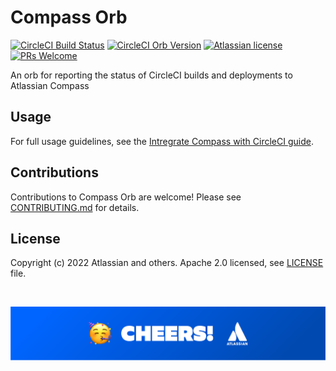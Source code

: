 # Compass Orb

[![CircleCI Build Status](https://circleci.com/gh/atlassian-labs/Compass-Orb.svg?style=shield 'CircleCI Build Status')](https://circleci.com/gh/atlassian-labs/Compass-Orb) [![CircleCI Orb Version](https://badges.circleci.com/orbs/atlassian-labs/compass.svg)](https://circleci.com/orbs/registry/orb/atlassian/compass) [![Atlassian license](https://img.shields.io/badge/license-Apache%202.0-blue.svg?style=flat-square)](LICENSE) [![PRs Welcome](https://img.shields.io/badge/PRs-welcome-brightgreen.svg?style=flat-square)](CONTRIBUTING.md)

An orb for reporting the status of CircleCI builds and deployments to Atlassian Compass

## Usage

For full usage guidelines, see the [Intregrate Compass with CircleCI guide](https://developer.atlassian.com/cloud/compass/integrations/integrate-Compass-with-CircleCI/).

## Contributions

Contributions to Compass Orb are welcome! Please see [CONTRIBUTING.md](CONTRIBUTING.md) for details.

## License

Copyright (c) 2022 Atlassian and others.
Apache 2.0 licensed, see [LICENSE](LICENSE) file.

<br/>

[![With â¤ï¸ from Atlassian](https://raw.githubusercontent.com/atlassian-internal/oss-assets/master/banner-cheers.png)](https://www.atlassian.com)
